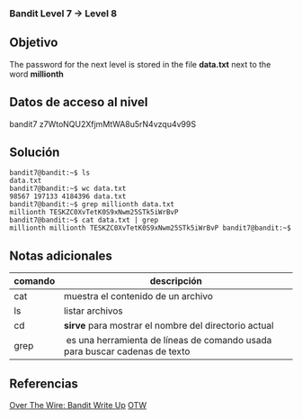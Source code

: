### Bandit Level 7 → Level 8

## Objetivo
The password for the next level is stored in the file **data.txt** next to the word **millionth**

## Datos de acceso al nivel
bandit7
z7WtoNQU2XfjmMtWA8u5rN4vzqu4v99S

## Solución
```
bandit7@bandit:~$ ls
data.txt 
bandit7@bandit:~$ wc data.txt 
98567 197133 4184396 data.txt 
bandit7@bandit:~$ grep millionth data.txt
millionth TESKZC0XvTetK0S9xNwm25STk5iWrBvP 
bandit7@bandit:~$ cat data.txt | grep 
millionth millionth TESKZC0XvTetK0S9xNwm25STk5iWrBvP bandit7@bandit:~$
```

## Notas adicionales

| comando | descripción |
|-----|-----|
| cat | muestra el contenido de un archivo |
| ls | listar archivos |
| cd | **sirve** para mostrar el nombre del directorio actual |
| grep | es una herramienta de líneas de comando usada para buscar cadenas de texto |

## Referencias
[Over The Wire: Bandit Write Up](https://jwuk.files.wordpress.com/2016/05/writeup1.pdf)
[OTW](https://axcheron.github.io/writeups/otw/bandit/)
